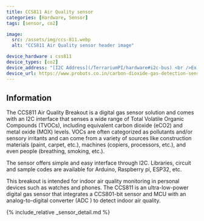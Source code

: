 ```yaml
---
title: CCS811 Air Quality sensor
categories: [Hardware, Sensor]
tags: [sensor, co2]

image:
  src: /assets/img/ccs-811.webp
  alt: "CCS811 Air Quality sensor header image"

device_hardware : css811
device_types: [co2]
device_address: "[I2C Address](/TerrariumPI/hardware#i2c-bus) <br />Ex: `0x3f`"
device_url: https://www.probots.co.in/carbon-dioxide-gas-detection-sensor-module-ccs811.html
---
```


## Information
The CCS811 Air Quality Breakout is a digital gas sensor solution and comes with an I2C interface that senses a wide range of Total Volatile Organic Compounds (TVOCs), including equivalent carbon dioxide (eCO2) and metal oxide (MOX) levels. VOCs are often categorized as pollutants and/or sensory irritants and can come from a variety of sources like construction materials (paint, carpet, etc.), machines (copiers, processors, etc.), and even people (breathing, smoking, etc.).

The sensor offers simple and easy interface through I2C. Libraries, circuit and sample codes are available for Arduino, Raspberry pi, ESP32, etc.

This breakout is intended for indoor air quality monitoring in personal devices such as watches and phones. The CCS811 is an ultra-low-power digital gas sensor that integrates a CCS801-bit sensor and MCU with an analog-to-digital converter (ADC ) to detect indoor air quality.

{% include_relative _sensor_detail.md %}